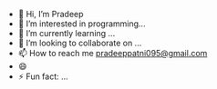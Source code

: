 - 👋 Hi, I’m Pradeep
- 👀 I’m interested in programming...
- 🌱 I’m currently learning ...
- 💞️ I’m looking to collaborate on ...
- 📫 How to reach me pradeeppatni095@gmail.com
- 😄 
- ⚡ Fun fact: ...

<!---
Pradeep-95/Pradeep-95 is a ✨ special ✨ repository because its `README.md` (this file) appears on your GitHub profile.
You can click the Preview link to take a look at your changes.
--->
